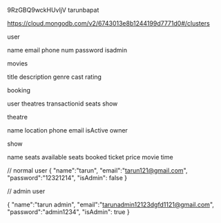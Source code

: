 9RzGBQ9wckHUvljV
tarunbapat

https://cloud.mongodb.com/v2/6743013e8b1244199d7771d0#/clusters

user

name
email
phone num
password
isadmin

movies

title
description
genre
cast
rating

booking

user
theatres
transactionid
seats
show

theatre

name
location
phone
email
isActive
owner

show

name
seats available
seats booked
ticket price
movie
time

// normal user
{
"name":"tarun",
"email":"tarun121@gmail.com",
"password":"12321214",
"isAdmin": false
}

// admin user

{
"name":"tarun admin",
"email":"tarunadmin12123dgfd1121@gmail.com",
"password":"admin1234",
"isAdmin": true
}

